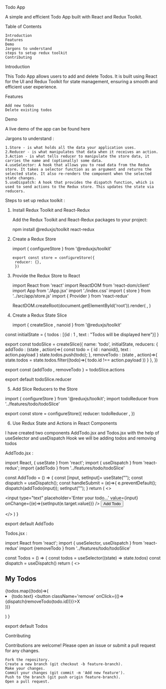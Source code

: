Todo App 

A simple and efficient Todo App built with React and Redux Toolkit.

Table of Contents

    Introduction
    Features
    Demo
    Jargons to understand
    steps to setup redux toolkit
    Contributing


Introduction

This Todo App allows users to add and delete Todos. It is built using React for the UI and Redux Toolkit for state management, ensuring a smooth and efficient user experience.

Features

    Add new todos
    Delete existing todos

Demo

A live demo of the app can be found here

Jargons to understand : 


    1.Store - is what holds all the data your application uses.
    2.Reducer - is what manipulates that data when it receives an action.
    3.Action - is what tells reducer to manipulate the store data, it carries the name and (optionally) some data.
    4.useSelector: A hook that allows you to read data from the Redux store. It takes a selector function as an argument and returns the selected state. It also re-renders the component when the selected state changes.
    5.useDispatch: A hook that provides the dispatch function, which is used to send actions to the Redux store. This updates the state via reducers.


Steps to set up redux toolkit :

1. Install Redux Toolkit and React-Redux

   Add the Redux Toolkit and React-Redux packages to your project:

    npm install @reduxjs/toolkit react-redux

2. Create a Redux Store

    import { configureStore } from '@reduxjs/toolkit'

       export const store = configureStore({
        reducer: {},
        })

3. Provide the Redux Store to React

    import React from 'react'
    import ReactDOM from 'react-dom/client'
    import App from './App.jsx'
    import './index.css'
    import { store } from '../src/app/store.js'
    import { Provider } from 'react-redux'

     ReactDOM.createRoot(document.getElementById('root')).render(
       <Provider store={store}>
         <App />
       </Provider>,
       )

4. Create a Redux State Slice

    import { createSlice , nanoid } from '@reduxjs/toolkit'

const initialState = {
  todos : [{id : 1 , text : "Todos will be displayed here"}]
}



export const todoSlice = createSlice({
  name: 'todo',
  initialState,
  reducers: {
    addTodo : (state , action)=>{
     const todo = {
        id : nanoid(),
        text : action.payload
     } 
     state.todos.push(todo);
    },
    removeTodo : (state , action)=>{
      state.todos = state.todos.filter((todo)=>(
        todo.id !== action.payload 
      ))
    }
  },
})


export const {addTodo , removeTodo  } = todoSlice.actions

export default todoSlice.reducer




5. Add Slice Reducers to the Store
 
  import { configureStore } from '@reduxjs/toolkit';
import todoReducer from '../features/todo/todoSlice'

export const store = configureStore({
  reducer: todoReducer ,
})



6. Use Redux State and Actions in React Components

 I have created two components AddTodo.jsx and Todos.jsx 
 with the help of useSelector and useDispatch Hook we will be adding todos and removing todos 

 AddTodo.jsx :

 import React, { useState } from 'react';
import {  useDispatch } from 'react-redux';
import {addTodo } from '../features/todo/todoSlice'


const AddTodo = () => {
    const [input, setInput]= useState("");
    const dispatch = useDispatch();
    const handleSubmit = (e)=>{
       e.preventDefault();
       dispatch(addTodo(input));
       setInput("");
    }
  return (
    <>
    <div className="container">
    <form onSubmit={handleSubmit}>
    <input 
    type="text"
    placeholder='Enter your todo...'
    value={input}
    onChange={(e)=>{setInput(e.target.value)}}
     />
     <button>Add Todo</button>
     </form>
     </div>
    </>
  )
}

export default AddTodo


Todos.jsx : 

import React from 'react';
import { useSelector, useDispatch } from 'react-redux'
import {removeTodo } from '../features/todo/todoSlice'

const Todos = () => {
    const todos = useSelector((state) => state.todos)
    const dispatch = useDispatch()
  return (
    <>
    <h2>My Todos</h2>
    <div className="allTodos">
   {todos.map((todo)=>(
     <li key={todo.id} className='items'>
        {todo.text}
        <button className='remove' onClick={()=>{dispatch(removeTodo(todo.id))}}>X</button>
     </li>
   ))}
   </div>
    </>
  )
}

export default Todos



Contributing

Contributions are welcome! Please open an issue or submit a pull request for any changes.

    Fork the repository.
    Create a new branch (git checkout -b feature-branch).
    Make your changes.
    Commit your changes (git commit -m 'Add new feature').
    Push to the branch (git push origin feature-branch).
    Open a pull request.














